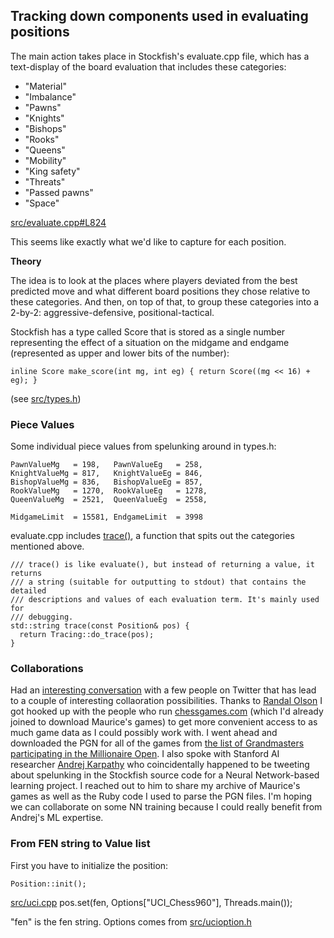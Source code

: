 ## Tracking down components used in evaluating positions

The main action takes place in Stockfish's evaluate.cpp file, which has a text-display of the board evaluation that includes these categories:

* "Material"
* "Imbalance"
* "Pawns"
* "Knights"
* "Bishops"
* "Rooks"
* "Queens"
* "Mobility"
* "King safety"
* "Threats"
* "Passed pawns"
* "Space"

[src/evaluate.cpp#L824](https://github.com/mcostalba/Stockfish/blob/master/src/evaluate.cpp#L824)

This seems like exactly what we'd like to capture for each position.

**Theory**

 The idea is to look at the places where players deviated from the best predicted move and what different board positions they chose relative to these categories. And then, on top of that, to group these categories into a 2-by-2: aggressive-defensive, positional-tactical.

Stockfish has a type called Score that is stored as a single number representing the effect of a situation on the midgame and endgame (represented as upper and lower bits of the number):

    inline Score make_score(int mg, int eg) { return Score((mg << 16) + eg); }

(see [src/types.h](https://github.com/mcostalba/Stockfish/blob/master/src/types.h))

### Piece Values

Some individual piece values from spelunking around in types.h:

    PawnValueMg   = 198,   PawnValueEg   = 258,
    KnightValueMg = 817,   KnightValueEg = 846,
    BishopValueMg = 836,   BishopValueEg = 857,
    RookValueMg   = 1270,  RookValueEg   = 1278,
    QueenValueMg  = 2521,  QueenValueEg  = 2558,

    MidgameLimit  = 15581, EndgameLimit  = 3998

evaluate.cpp includes [trace()](https://github.com/mcostalba/Stockfish/blob/master/src/evaluate.cpp#L862), a function that spits out the categories mentioned above.

    /// trace() is like evaluate(), but instead of returning a value, it returns
    /// a string (suitable for outputting to stdout) that contains the detailed
    /// descriptions and values of each evaluation term. It's mainly used for
    /// debugging.
    std::string trace(const Position& pos) {
      return Tracing::do_trace(pos);
    }

### Collaborations

Had an [interesting conversation](https://twitter.com/atduskgreg/status/490251216610684928) with a few people on Twitter that has lead to a couple of interesting collaoration possibilities. Thanks to [Randal Olson](http://twitter.com/randal_olson) I got hooked up with the people who run [chessgames.com](http://chessgames.com) (which I'd already joined to download Maurice's games) to get more convenient access to as much game data as I could possibly work with. I went ahead and downloaded the PGN for all of the games from [the list of Grandmasters participating in the Millionaire Open](http://millionairechess.com/news/registration-list/). I also spoke with Stanford AI researcher [Andrej Karpathy](http://twitter.com/karpathy) who coincidentally happened to be tweeting about spelunking in the Stockfish source code for a Neural Network-based learning project. I reached out to him to share my archive of Maurice's games as well as the Ruby code I used to parse the PGN files. I'm hoping we can collaborate on some NN training because I could really benefit from Andrej's ML expertise.

### From FEN string to Value list

First you have to initialize the position:

    Position::init();

[src/uci.cpp](https://github.com/mcostalba/Stockfish/blob/master/src/uci.cpp)
    pos.set(fen, Options["UCI_Chess960"], Threads.main());

"fen" is the fen string. Options comes from [src/ucioption.h](https://github.com/mcostalba/Stockfish/blob/master/src/ucioption.h)

